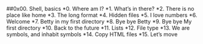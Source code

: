 ##0x00. Shell, basics
*0. Where am I?
*1. What’s in there?
*2. There is no place like home
*3. The long format
*4. Hidden files
*5. I love numbers
*6. Welcome
*7. Betty in my first directory
*8. Bye bye Betty
*9. Bye bye My first directory
*10. Back to the future
*11. Lists
*12. File type
*13. We are symbols, and inhabit symbols
*14. Copy HTML files
*15. Let’s move


